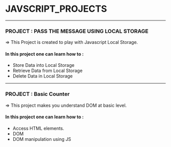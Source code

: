 # JAVSCRIPT_PROJECTS
---

### PROJECT : PASS THE MESSAGE USING LOCAL STORAGE

=> This Project is created to play with Javascript Local Storage.

#### In this project one can learn how to :
- Store Data into Local Storage
- Retrieve Data from Local Storage
- Delete Data in Local Storage
---
### PROJECT : Basic Counter

=> This project makes you understand DOM at basic level.

#### In this project one can learn how to :
- Access HTML elements.
- DOM
- DOM manipulation using JS
